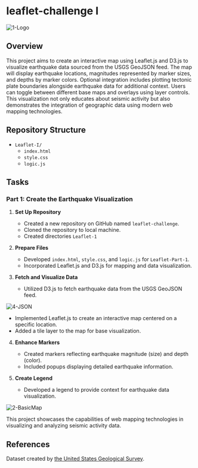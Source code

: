# leaflet-challenge I

![1-Logo](https://github.com/onemanlutta/leaflet-challenge/assets/118937365/1b483c1f-ae3a-47bf-8bb7-2d10c5dd5bfd)


## Overview
This project aims to create an interactive map using Leaflet.js and D3.js to visualize earthquake data sourced from the USGS GeoJSON feed. The map will display earthquake locations, magnitudes represented by marker sizes, and depths by marker colors. Optional integration includes plotting tectonic plate boundaries alongside earthquake data for additional context. Users can toggle between different base maps and overlays using layer controls. This visualization not only educates about seismic activity but also demonstrates the integration of geographic data using modern web mapping technologies.

## Repository Structure
- `Leaflet-I/`
  - `index.html`
  - `style.css`
  - `logic.js`


## Tasks

### Part 1: Create the Earthquake Visualization

1. **Set Up Repository**
   - Created a new repository on GitHub named `leaflet-challenge`.
   - Cloned the repository to local machine.
   - Created directories `Leaflet-1`

2. **Prepare Files**
   - Developed `index.html`, `style.css`, and `logic.js` for `Leaflet-Part-1`.
   - Incorporated Leaflet.js and D3.js for mapping and data visualization.

3. **Fetch and Visualize Data**
   - Utilized D3.js to fetch earthquake data from the USGS GeoJSON feed.

  ![4-JSON](https://github.com/onemanlutta/leaflet-challenge/assets/118937365/722b4576-1e7f-46ce-ad80-184a3b951de7)

     
   - Implemented Leaflet.js to create an interactive map centered on a specific location.
   - Added a tile layer to the map for base visualization.

4. **Enhance Markers**
   - Created markers reflecting earthquake magnitude (size) and depth (color).
   - Included popups displaying detailed earthquake information.

5. **Create Legend**
   - Developed a legend to provide context for earthquake data visualization.
  
![2-BasicMap](https://github.com/onemanlutta/leaflet-challenge/assets/118937365/04832917-76c0-4c02-bf7b-caa7b7c80d6a)



This project showcases the capabilities of web mapping technologies in visualizing and analyzing seismic activity data.


## References
Dataset created by [the United States Geological Survey](https://earthquake.usgs.gov/earthquakes/feed/v1.0/geojson.php).
